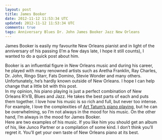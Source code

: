 ```yaml
---           
layout: post
title: James Booker
date: 2012-11-12 11:53:34 UTC
updated: 2012-11-12 11:53:34 UTC
comments: true
tags: Anniversary Blues Dr. John James Booker Jazz New Orleans
---
```

James Booker is easily my favourite New Orleans pianist and in light of the
anniversary of his passing (I’m a few days late, I hope it still counts), I
wanted to do a quick post about him.  
  
Booker is an influential figure in New Orleans music and during his career, he
played with many renowned artists such as Aretha Franklin, Ray Charles, Dr.
John, Ringo Starr, Fats Domino, Stevie Wonder and many others. Unfortunately,
he’s hardly known outside of New Orleans. I hope I can help change that a
little bit with this post.  
In my opinion, his piano playing is just a perfect combination of New Orleans
R’n’B, Blues and Jazz. He takes the best parts of each and puts them together.
I love how his music is so rich and full, but never too intense. For example,
I love the complexities of [Art Tatum’s piano
playing](http://www.youtube.com/watch?v=tmpyZN44BlY), but he can be
overwhelming, so I’m not always in the mood for his music. On the other hand,
I’m always in the mood for James Booker.  
Here are two examples of his music. If you like him you should get an album of
his, like Junco Partner or a compilation of some kind. I don’t think you’ll
regret it. You’ll get your own taste of New Orleans piano at its best.  
  

